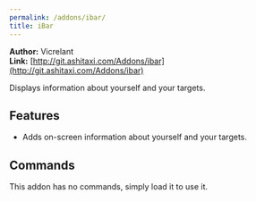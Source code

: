 ```yaml
---
permalink: /addons/ibar/
title: iBar
---
```


**Author:** Vicrelant<br/>
**Link:** [http://git.ashitaxi.com/Addons/ibar](http://git.ashitaxi.com/Addons/ibar)

Displays information about yourself and your targets.

## Features

  * Adds on-screen information about yourself and your targets.

## Commands

This addon has no commands, simply load it to use it.